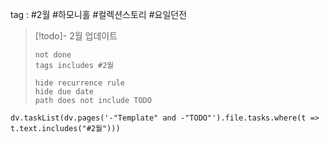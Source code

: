 
tag : #2월 #하모니홀  #컬렉션스토리  #요일던전 


> [!todo]-  2월 업데이트 
> ```tasks
> not done
> tags includes #2월    
>
> hide recurrence rule
> hide due date
> path does not include TODO
> ```


```dataviewjs 
dv.taskList(dv.pages('-"Template" and -"TODO"').file.tasks.where(t => t.text.includes("#2월")))
```

